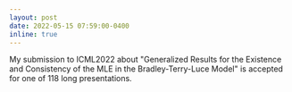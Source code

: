 ```yaml
---
layout: post
date: 2022-05-15 07:59:00-0400
inline: true
---
```


My submission to ICML2022 about "Generalized Results for the Existence and Consistency of the MLE in the Bradley-Terry-Luce Model" is accepted for one of 118 long presentations.
